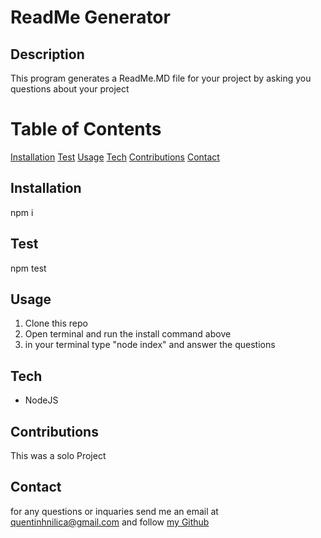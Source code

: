# ReadMe Generator

  ## Description
  This program generates a ReadMe.MD file for your project by asking you questions about your project

  # Table of Contents
 [Installation](#install)
 [Test](#test)
 [Usage](#usage)
 [Tech](#tech)
 [](#deployment)
 [](#license)
 [Contributions](#contributions)
 [Contact](#contact)

  ## Installation
  npm i
  
  ## Test
  npm test

  ## Usage
  1. Clone this repo
  2. Open terminal and run the install command above
  3. in your terminal type "node index" and answer the questions

  ## Tech
  - NodeJS

  ## 
  

  

  ## Contributions
  This was a solo Project
  
  ## Contact
  for any questions or inquaries send me an email at quentinhnilica@gmail.com and follow [my Github](https://www.github.com/quentinhnilica)
